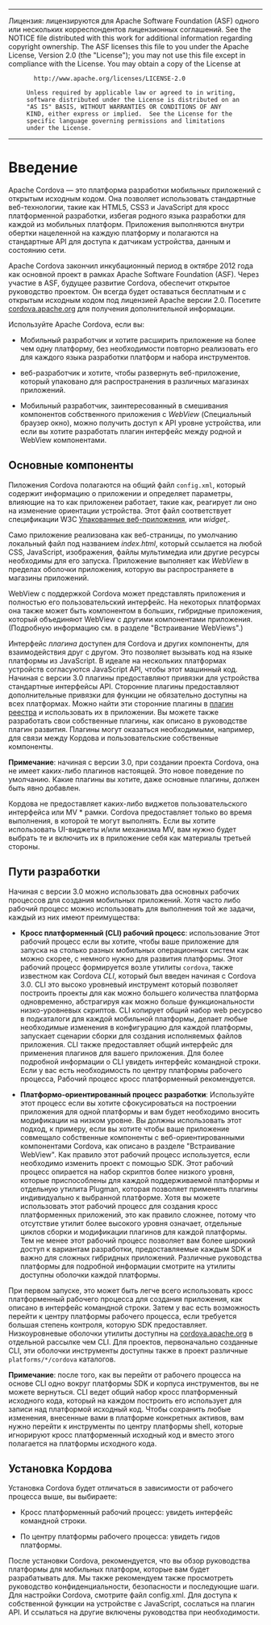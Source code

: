 * * *

Лицензия: лицензируются для Apache Software Foundation (ASF) одного или нескольких корреспондентов лицензионных соглашений. See the NOTICE file distributed with this work for additional information regarding copyright ownership. The ASF licenses this file to you under the Apache License, Version 2.0 (the "License"); you may not use this file except in compliance with the License. You may obtain a copy of the License at

           http://www.apache.org/licenses/LICENSE-2.0
    
         Unless required by applicable law or agreed to in writing,
         software distributed under the License is distributed on an
         "AS IS" BASIS, WITHOUT WARRANTIES OR CONDITIONS OF ANY
         KIND, either express or implied.  See the License for the
         specific language governing permissions and limitations
         under the License.
    

* * *

# Введение

Apache Cordova — это платформа разработки мобильных приложений с открытым исходным кодом. Она позволяет использовать стандартные веб-технологии, такие как HTML5, CSS3 и JavaScript для кросс платформенной разработки, избегая родного языка разработки для каждой из мобильных платформ. Приложения выполняются внутри обертки нацеленной на каждую платформу и полагаются на стандартные API для доступа к датчикам устройства, данным и состоянию сети.

Apache Cordova закончил инкубационный период в октябре 2012 года как основной проект в рамках Apache Software Foundation (ASF). Через участие в ASF, будущее развитие Cordova, обеспечит открытое руководство проектом. Он всегда будет оставаться бесплатным и с открытым исходным кодом под лицензией Apache версии 2.0. Посетите [cordova.apache.org][1] для получения дополнительной информации.

 [1]: http://cordova.apache.org

Используйте Apache Cordova, если вы:

*   Мобильный разработчик и хотите расширить приложение на более чем одну платформу, без необходимости повторно реализовать его для каждого языка разработки платформ и набора инструментов.

*   веб-разработчик и хотите, чтобы развернуть веб-приложение, который упаковано для распространения в различных магазинах приложений.

*   Мобильный разработчик, заинтересованный в смешивания компонентов собственного приложения с *WebView* (Специальный браузер окно), можно получить доступ к API уровне устройства, или если вы хотите разработать плагин интерфейс между родной и WebView компонентами.

## Основные компоненты

Пиложения Cordova полагаются на общий файл `config.xml`, который содержит информацию о приложении и определяет параметры, влияющие на то как приложенеи работает, такие как, реагирует ли оно на изменение ориентации устройства. Этот файл соответствует спецификации W3C [Упакованные веб-приложения][2], или *widget*,.

 [2]: http://www.w3.org/TR/widgets/

Само приложение реализована как веб-страницы, по умолчанию локальный файл под названием *index.html*, который ссылается на любой CSS, JavaScript, изображения, файлы мультимедиа или другие ресурсы необходимы для его запуска. Приложение выполняет как *WebView* в пределах оболочки приложения, которую вы распространяете в магазины приложений.

WebView с поддержкой Cordova может представлять приложения и полностью его пользовательский интерфейс. На некоторых платформах она также может быть компонентом в больших, гибридные приложения, который объединяют WebView с другими компонентами приложения. (Подробную информацию см. в разделе "Встраивание WebViews".)

Интерфейс *плагина* доступен для Cordova и других компоненты, для взаимодействия друг с другом. Это позволяет вызывать код на языке платформы из JavaScript. В идеале на нескольких платформах устройств согласуются JavaScript API, чтобы этот машинный код. Начиная с версии 3.0 плагины предоставляют привязки для устройства стандартные интерфейсы API. Сторонние плагины предоставляют дополнительные привязки для функции не обязательно доступны на всех платформах. Можно найти эти сторонние плагины в [плагин реестра][3] и использовать их в приложении. Вы можете также разработать свои собственные плагины, как описано в руководстве плагин развития. Плагины могут оказаться необходимыми, например, для связи между Кордова и пользовательские собственные компоненты.

 [3]: http://plugins.cordova.io

**Примечание**: начиная с версии 3.0, при создании проекта Cordova, она не имеет каких-либо плагинов настоящей. Это новое поведение по умолчанию. Какие плагины вы хотите, даже основные плагины, должен быть явно добавлен.

Кордова не предоставляет каких-либо виджетов пользовательского интерфейса или MV * рамки. Cordova предоставляет только во время выполнения, в которой те могут выполнять. Если вы хотите использовать UI-виджеты и/или механизма MV, вам нужно будет выбрать те и включить их в приложение себя как материалы третьей стороны.

## Пути разработки

Начиная с версии 3.0 можно использовать два основных рабочих процессов для создания мобильных приложений. Хотя часто либо рабочий процесс можно использовать для выполнения той же задачи, каждый из них имеют преимущества:

*   **Кросс платформенный (CLI) рабочий процесс**: использование Этот рабочий процесс если вы хотите, чтобы ваше приложение для запуска на столько разных мобильных операционных систем как можно скорее, с немного нужно для развития платформы. Этот рабочий процесс формируется возле утилиты `cordova`, также известном как Cordova *CLI*, который был введен начиная с Cordova 3.0. CLI это высоко уровневый инструмент который позволяет построить проекты для как можно большего количества платформа одновременно, абстрагируя как можно больше функциональности низко-уровневых скриптов. CLI копирует общий набор web ресурсво в подкаталоги для каждой мобильной платформы, делает любые необходимые изменения в конфигурацию для каждой платформы, запускает сценарии сборки для создания исполняемых файлов приложения. CLI также предоставляет общий интерфейс для применения плагинов для вашего приложения. Для более подробной информации о CLI увидеть интерфейс командной строки. Если у вас есть необходимость по центру платформы рабочего процесса, Рабочий процесс кросс платформенный рекомендуется.

*   **Платформо-ориентированный процесс разработки**: Используйте этот процесс если вы хотите сфокусироваться на построении приложения для одной платформы и вам будет необходимо вносить модификации на низком уровне. Вы должны использовать этот подход, к примеру, если вы хотите чтобы ваше приложение совмещало собственные компоненты с веб-ориентированными компонентами Cordova, как описано в разделе "Встраивание WebView". Как правило этот рабочий процесс используется, если необходимо изменить проект с помощью SDK. Этот рабочий процесс опирается на набор скриптов более низкого уровня, которые приспособлены для каждой поддерживаемой платформы и отдельную утилита Plugman, которая позволяет применять плагины индивидуально к выбранной платформе. Хотя вы можете использовать этот рабочий процесс для создания кросс платформенных приложений, это как правило сложнее, потому что отсутствие утилит более высокого уровня означает, отдельные циклов сборки и модификации плагинов для каждой платформы. Тем не менее этот рабочий процесс позволяет вам более широкий доступ к вариантам разработки, предоставляемые каждым SDK и важно для сложных гибридных приложений. Различные руководства платформы для подробной информации смотрите на утилиты доступны оболочки каждой платформы.

При первом запуске, это может быть легче всего использовать кросс платформенный рабочего процесса для создания приложения, как описано в интерфейс командной строки. Затем у вас есть возможность перейти к центру платформы рабочего процесса, если требуется большая степень контроля, которую SDK предоставляет. Низкоуровневые оболочки утилиты доступны на [cordova.apache.org][1] в отдельной рассылке чем CLI. Для проектов, первоначально созданные CLI, эти оболочки инструменты доступны также в проект различные `platforms/*/cordova` каталогов.

**Примечание**: после того, как вы перейти от рабочего процесса на основе CLI одно вокруг платформы SDK и корпуса инструментов, вы не можете вернуться. CLI ведет общий набор кросс платформенный исходного кода, который на каждом построить его использует для записи над платформой исходный код. Чтобы сохранить любые изменения, внесенные вами в платформе конкретных активов, вам нужно перейти к инструменты по центру платформы shell, которые игнорируют кросс платформенный исходный код и вместо этого полагается на платформы исходного кода.

## Установка Кордова

Установка Cordova будет отличаться в зависимости от рабочего процесса выше, вы выбираете:

*   Кросс платформенный рабочий процесс: увидеть интерфейс командной строки.

*   По центру платформы рабочего процесса: увидеть гидов платформы.

После установки Cordova, рекомендуется, что вы обзор руководства платформы для мобильных платформ, которые вам будет разрабатывать для. Мы также рекомендуем также просмотреть руководство конфиденциальности, безопасности и последующие шаги. Для настройки Cordova, смотрите файл config.xml. Для доступа к собственной функции на устройстве с JavaScript, сослаться на плагин API. И ссылаться на другие включены руководства при необходимости.